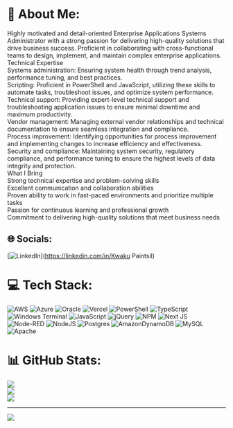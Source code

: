 # 💫 About Me:
Highly motivated and detail-oriented Enterprise Applications Systems Administrator with a strong passion for delivering high-quality solutions that drive business success. Proficient in collaborating with cross-functional teams to design, implement, and maintain complex enterprise applications.<br>Technical Expertise<br>Systems administration: Ensuring system health through trend analysis, performance tuning, and best practices.<br>Scripting: Proficient in PowerShell and JavaScript, utilizing these skills to automate tasks, troubleshoot issues, and optimize system performance.<br>Technical support: Providing expert-level technical support and troubleshooting application issues to ensure minimal downtime and maximum productivity.<br>Vendor management: Managing external vendor relationships and technical documentation to ensure seamless integration and compliance.<br>Process improvement: Identifying opportunities for process improvement and implementing changes to increase efficiency and effectiveness.<br>Security and compliance: Maintaining system security, regulatory compliance, and performance tuning to ensure the highest levels of data integrity and protection.<br>What I Bring<br>Strong technical expertise and problem-solving skills<br>Excellent communication and collaboration abilities<br>Proven ability to work in fast-paced environments and prioritize multiple tasks<br>Passion for continuous learning and professional growth<br>Commitment to delivering high-quality solutions that meet business needs


## 🌐 Socials:
[![LinkedIn](https://img.shields.io/badge/LinkedIn-%230077B5.svg?logo=linkedin&logoColor=white)](https://linkedin.com/in/Kwaku Paintsil) 

# 💻 Tech Stack:
![AWS](https://img.shields.io/badge/AWS-%23FF9900.svg?style=for-the-badge&logo=amazon-aws&logoColor=white) ![Azure](https://img.shields.io/badge/azure-%230072C6.svg?style=for-the-badge&logo=microsoftazure&logoColor=white) ![Oracle](https://img.shields.io/badge/Oracle-F80000?style=for-the-badge&logo=oracle&logoColor=white) ![Vercel](https://img.shields.io/badge/vercel-%23000000.svg?style=for-the-badge&logo=vercel&logoColor=white) ![PowerShell](https://img.shields.io/badge/PowerShell-%235391FE.svg?style=for-the-badge&logo=powershell&logoColor=white) ![TypeScript](https://img.shields.io/badge/typescript-%23007ACC.svg?style=for-the-badge&logo=typescript&logoColor=white) ![Windows Terminal](https://img.shields.io/badge/Windows%20Terminal-%234D4D4D.svg?style=for-the-badge&logo=windows-terminal&logoColor=white) ![JavaScript](https://img.shields.io/badge/javascript-%23323330.svg?style=for-the-badge&logo=javascript&logoColor=%23F7DF1E) ![jQuery](https://img.shields.io/badge/jquery-%230769AD.svg?style=for-the-badge&logo=jquery&logoColor=white) ![NPM](https://img.shields.io/badge/NPM-%23CB3837.svg?style=for-the-badge&logo=npm&logoColor=white) ![Next JS](https://img.shields.io/badge/Next-black?style=for-the-badge&logo=next.js&logoColor=white) ![Node-RED](https://img.shields.io/badge/Node--RED-%238F0000.svg?style=for-the-badge&logo=node-red&logoColor=white) ![NodeJS](https://img.shields.io/badge/node.js-6DA55F?style=for-the-badge&logo=node.js&logoColor=white) ![Postgres](https://img.shields.io/badge/postgres-%23316192.svg?style=for-the-badge&logo=postgresql&logoColor=white) ![AmazonDynamoDB](https://img.shields.io/badge/Amazon%20DynamoDB-4053D6?style=for-the-badge&logo=Amazon%20DynamoDB&logoColor=white) ![MySQL](https://img.shields.io/badge/mysql-4479A1.svg?style=for-the-badge&logo=mysql&logoColor=white) ![Apache](https://img.shields.io/badge/apache-%23D42029.svg?style=for-the-badge&logo=apache&logoColor=white)
# 📊 GitHub Stats:
![](https://github-readme-stats.vercel.app/api?username=kwakupaintsil&theme=dark&hide_border=false&include_all_commits=true&count_private=true)<br/>
![](https://github-readme-streak-stats.herokuapp.com/?user=kwakupaintsil&theme=dark&hide_border=false)<br/>
![](https://github-readme-stats.vercel.app/api/top-langs/?username=kwakupaintsil&theme=dark&hide_border=false&include_all_commits=true&count_private=true&layout=compact)

---
[![](https://visitcount.itsvg.in/api?id=kwakupaintsil&icon=0&color=0)](https://visitcount.itsvg.in)

<!-- Proudly created with GPRM ( https://gprm.itsvg.in ) -->
